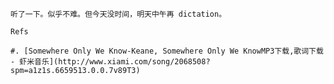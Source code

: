     听了一下。似乎不难。但今天没时间，明天中午再 dictation。
    
    Refs
    
    #. [Somewhere Only We Know-Keane, Somewhere Only We KnowMP3下载,歌词下载 - 虾米音乐](http://www.xiami.com/song/2068508?spm=a1z1s.6659513.0.0.7v89T3)